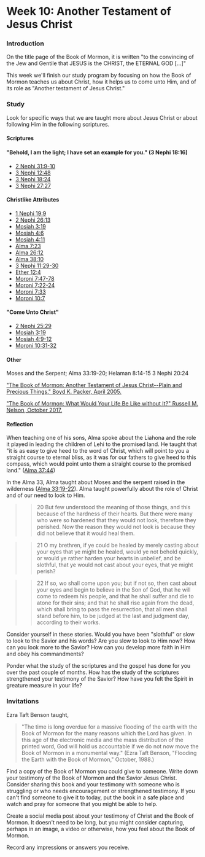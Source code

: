 # Week 10: Another Testament of Jesus Christ

### Introduction

On the title page of the Book of Mormon, it is written "to the convincing of the Jew and Gentile that JESUS is the CHRIST, the ETERNAL GOD [...]"

This week we'll finish our study program by focusing on how the Book of Mormon teaches us about Christ, how it helps us to come unto Him, and of its role as "Another testament of Jesus Christ."

### Study

Look for specific ways that we are taught more about Jesus Christ or about following Him in the following scriptures.

#### Scriptures

#### "Behold, I am the light; I have set an example for you." (3 Nephi 18:16)

* [2 Nephi 31:9-10](https://www.lds.org/scriptures/bofm/2-ne/31.9-10)
* [3 Nephi 12:48](https://www.lds.org/scriptures/bofm/3-ne/12.48)
* [3 Nephi 18:24](https://www.lds.org/scriptures/bofm/3-ne/18.24)
* [3 Nephi 27:27](https://www.lds.org/scriptures/bofm/3-ne/27.27)

#### Christlike Attributes

* [1 Nephi 19:9](https://www.lds.org/scriptures/bofm/1-ne/19.9)
* [2 Nephi 26:13](https://www.lds.org/scriptures/bofm/2-ne/26.13)
* [Mosiah 3:19](https://www.lds.org/scriptures/bofm/mosiah/3.19)
* [Mosiah 4:6](https://www.lds.org/scriptures/bofm/mosiah/4.6-12)
* [Mosiah 4:11](https://www.lds.org/scriptures/bofm/mosiah/4.11)
* [Alma 7:23](https://www.lds.org/scriptures/bofm/alma/7.23)
* [Alma 26:12](https://www.lds.org/scriptures/bofm/alma/26.12)
* [Alma 38:10](https://www.lds.org/scriptures/bofm/alma/38.10)
* [3 Nephi 11:29-30](https://www.lds.org/scriptures/bofm/3-ne/11.29-30)
* [Ether 12:4](https://www.lds.org/scriptures/bofm/ether/12.4)
* [Moroni 7:47-78](https://www.lds.org/scriptures/bofm/moro/7.47-48)
* [Moroni 7:22-24](https://www.lds.org/scriptures/bofm/moro/7.22-24)
* [Moroni 7:33](https://www.lds.org/scriptures/bofm/moro/7.33)
* [Moroni 10:7](https://www.lds.org/scriptures/bofm/moro/10.7)

#### "Come Unto Christ"

* [2 Nephi 25:29](https://www.lds.org/scriptures/bofm/2-ne/25.29)
* [Mosiah 3:19](https://www.lds.org/scriptures/bofm/mosiah/3.19)
* [Mosiah 4:9-12](https://www.lds.org/scriptures/bofm/mosiah/4.9-12)
* [Moroni 10:31-32](https://www.lds.org/scriptures/bofm/moro/10.31-32)

#### Other

Moses and the Serpent; Alma 33:19-20; Helaman 8:14-15
3 Nephi 20:24

["The Book of Mormon: Another Testament of Jesus Christ--Plain and Precious Things," Boyd K. Packer, April 2005.](https://www.lds.org/general-conference/2005/04/the-book-of-mormon-another-testament-of-jesus-christ-plain-and-precious-things?lang=eng)

["The Book of Mormon: What Would Your Life Be Like without It?" Russell M. Nelson, October 2017.](https://www.lds.org/general-conference/2017/10/the-book-of-mormon-what-would-your-life-be-like-without-it?lang=eng)

#### Reflection

When teaching one of his sons, Alma spoke about the Liahona and the role it played in leading the children of Lehi to the promised land. He taught that "it is as easy to give heed to the word of Christ, which will point to you a straight course to eternal bliss, as it was for our fathers to give heed to this compass, which would point unto them a straight course to the promised land." ([Alma 37:44](https://www.lds.org/scriptures/bofm/alma/37.44))

In the Alma 33, Alma taught about Moses and the serpent raised in the wilderness ([Alma 33:19-22](https://www.lds.org/scriptures/bofm/alma/33.19-22)). Alma taught powerfully about the role of Christ and of our need to look to Him.

> > 20 But few understood the meaning of those things, and this because of the hardness of their hearts. But there were many who were so hardened that they would not look, therefore they perished. Now the reason they would not look is because they did not believe that it would heal them.

> > 21 O my brethren, if ye could be healed by merely casting about your eyes that ye might be healed, would ye not behold quickly, or would ye rather harden your hearts in unbelief, and be slothful, that ye would not cast about your eyes, that ye might perish?

> > 22 If so, wo shall come upon you; but if not so, then cast about your eyes and begin to believe in the Son of God, that he will come to redeem his people, and that he shall suffer and die to atone for their sins; and that he shall rise again from the dead, which shall bring to pass the resurrection, that all men shall stand before him, to be judged at the last and judgment day, according to their works.

Consider yourself in these stories. Would you have been "slothful" or slow to look to the Savior and his words? Are you slow to look to Him now? How can you look more to the Savior? How can you develop more faith in Him and obey his commandments?

Ponder what the study of the scriptures and the gospel has done for you over the past couple of months. How has the study of the scriptures strengthened your testimony of the Savior? How have you felt the Spirit in greature measure in your life?

### Invitations

Ezra Taft Benson taught, 

> "The time is long overdue for a massive flooding of the earth with the Book of Mormon for the many reasons which the Lord has given. In this age of the electronic media and the mass distribution of the printed word, God will hold us accountable if we do not now move the Book of Mormon in a monumental way." (Ezra Taft Benson, "Flooding the Earth with the Book of Mormon," October, 1988.)

Find a copy of the Book of Mormon you could give to someone. Write down your testimony of the Book of Mormon and the Savior Jesus Christ. Consider sharing this book and your testimony with someone who is struggling or who needs encouragement or strengthened testimony. If you can't find someone to give it to today, put the book in a safe place and watch and pray for someone that you might be able to help.

Create a social media post about your testimony of Christ and the Book of Mormon. It doesn't need to be long, but you might consider capturing, perhaps in an image, a video or otherwise, how you feel about the Book of Mormon. 

Record any impressions or answers you receive.

